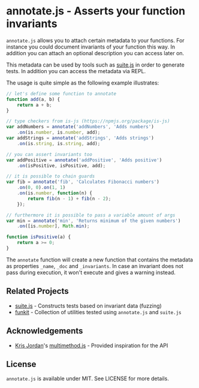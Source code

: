 # annotate.js - Asserts your function invariants

`annotate.js` allows you to attach certain metadata to your functions. For
instance you could document invariants of your function this way. In
addition you can attach an optional description you can access later on.

This metadata can be used by tools such as [suite.js](https://github.com/bebraw/suite.js)
in order to generate tests. In addition you can access the metadata via REPL.

The usage is quite simple as the following example illustrates:

```javascript
// let's define some function to annotate
function add(a, b) {
    return a + b;
}

// type checkers from is-js (https://npmjs.org/package/is-js)
var addNumbers = annotate('addNumbers', 'Adds numbers')
    .on(is.number, is.number, add);
var addStrings = annotate('addStrings', 'Adds strings')
    .on(is.string, is.string, add);

// you can assert invariants too
var addPositive = annotate('addPositive', 'Adds positive')
    .on(isPositive, isPositive, add);

// it is possible to chain guards
var fib = annotate('fib', 'Calculates Fibonacci numbers')
    .on(0, 0).on(1, 1)
    .on(is.number, function(n) {
        return fib(n - 1) + fib(n - 2);
    });

// furthermore it is possible to pass a variable amount of args
var min = annotate('min', 'Returns minimum of the given numbers')
    .on([is.number], Math.min);

function isPositive(a) {
    return a >= 0;
}
```

The `annotate` function will create a new function that contains the metadata as
properties `_name`, `_doc` and `_invariants`. In case an invariant does not
pass during execution, it won't execute and gives a warning instead.

## Related Projects

* [suite.js](https://github.com/bebraw/suite.js) - Constructs tests based on invariant data (fuzzing)
* [funkit](https://github.com/bebraw/funkit) - Collection of utilities tested using `annotate.js` and `suite.js`

## Acknowledgements

* [Kris Jordan](http://krisjordan.com/)'s [multimethod.js](http://krisjordan.com/multimethod-js) - Provided inspiration for the API

## License

`annotate.js` is available under MIT. See LICENSE for more details.


